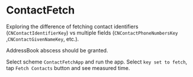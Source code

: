 # ContactFetch

Exploring the difference of fetching contact identifiers (`CNContactIdentifierKey`) vs multiple fields (`CNContactPhoneNumbersKey` ,`CNContactGivenNameKey`, etc.).

AddressBook abscess should be granted.

Select scheme `ContactFetchApp` and run the app. Select `key set to fetch`, tap `Fetch Contacts` button and see measured time.
